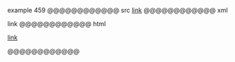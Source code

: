 example 459
@@@@@@@@@@@@ src
[link](<>)
@@@@@@@@@@@@ xml
<?xml version="1.0" encoding="UTF-8"?>
<!DOCTYPE document SYSTEM "CommonMark.dtd">
<document xmlns="http://commonmark.org/xml/1.0">
  <paragraph>
    <link destination="" title="">
      <text>link</text>
    </link>
  </paragraph>
</document>
@@@@@@@@@@@@ html
<p><a href="">link</a></p>
@@@@@@@@@@@@
